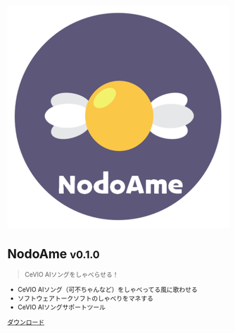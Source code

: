 ![logo](_media/icon.png ':size=50x50')

# NodoAme <small>v0.1.0</small>

> CeVIO AIソングをしゃべらせる！

- CeVIO AIソング（可不ちゃんなど）をしゃべってる風に歌わせる
- ソフトウェアトークソフトのしゃべりをマネする
- CeVIO AIソングサポートツール

[ダウンロード](#dl)